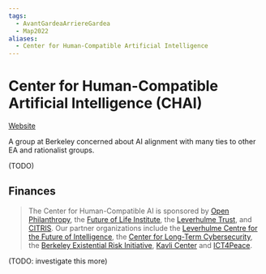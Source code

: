 ```yaml
---
tags:
  - AvantGardeaArriereGardea
  - Map2022
aliases:
  - Center for Human-Compatible Artificial Intelligence
---
```

# Center for Human-Compatible Artificial Intelligence (CHAI)

[Website](https://humancompatible.ai/)

A group at Berkeley concerned about AI alignment with many ties to other EA and rationalist groups.

(TODO)

## Finances

>The Center for Human-Compatible AI is sponsored by [Open Philanthropy](http://www.openphilanthropy.org), the [Future of Life Institute](http://futureoflife.org/), the [Leverhulme Trust](https://www.leverhulme.ac.uk/), and [CITRIS](http://citris-uc.org). Our partner organizations include the [Leverhulme Centre for the Future of Intelligence](http://lcfi.ac.uk/), the [Center for Long-Term Cybersecurity](https://cltc.berkeley.edu/), the [Berkeley Existential Risk Initiative](http://existence.org/), [Kavli Center](https://kcesp.ac.uk/) and [ICT4Peace](https://ict4peace.org/activities/).

(TODO: investigate this more)

